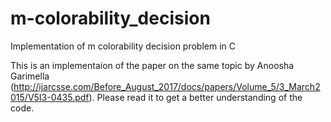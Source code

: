 # m-colorability_decision
Implementation of m colorability decision problem in C

This is an implementaion of the paper on the same topic by  Anoosha Garimella (http://ijarcsse.com/Before_August_2017/docs/papers/Volume_5/3_March2015/V5I3-0435.pdf). Please read it to get a better understanding of the code. 
